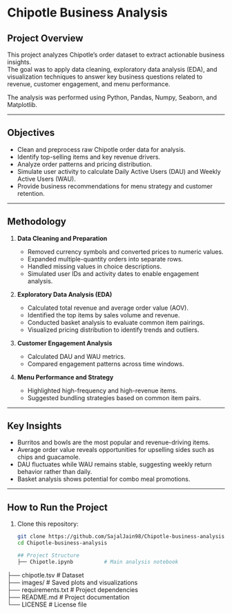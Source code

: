 # Chipotle Business Analysis

## Project Overview
This project analyzes Chipotle’s order dataset to extract actionable business insights.  
The goal was to apply data cleaning, exploratory data analysis (EDA), and visualization techniques to answer key business questions related to revenue, customer engagement, and menu performance.

The analysis was performed using Python, Pandas, Numpy, Seaborn, and Matplotlib.

---

## Objectives
- Clean and preprocess raw Chipotle order data for analysis.  
- Identify top-selling items and key revenue drivers.  
- Analyze order patterns and pricing distribution.  
- Simulate user activity to calculate Daily Active Users (DAU) and Weekly Active Users (WAU).  
- Provide business recommendations for menu strategy and customer retention.  

---

## Methodology
1. **Data Cleaning and Preparation**  
   - Removed currency symbols and converted prices to numeric values.  
   - Expanded multiple-quantity orders into separate rows.  
   - Handled missing values in choice descriptions.  
   - Simulated user IDs and activity dates to enable engagement analysis.  

2. **Exploratory Data Analysis (EDA)**  
   - Calculated total revenue and average order value (AOV).  
   - Identified the top items by sales volume and revenue.  
   - Conducted basket analysis to evaluate common item pairings.  
   - Visualized pricing distribution to identify trends and outliers.  

3. **Customer Engagement Analysis**  
   - Calculated DAU and WAU metrics.  
   - Compared engagement patterns across time windows.  

4. **Menu Performance and Strategy**  
   - Highlighted high-frequency and high-revenue items.  
   - Suggested bundling strategies based on common item pairs.  

---

## Key Insights
- Burritos and bowls are the most popular and revenue-driving items.  
- Average order value reveals opportunities for upselling sides such as chips and guacamole.  
- DAU fluctuates while WAU remains stable, suggesting weekly return behavior rather than daily.  
- Basket analysis shows potential for combo meal promotions.  

---

## How to Run the Project
1. Clone this repository:
   ```bash
   git clone https://github.com/SajalJain98/Chipotle-business-analysis.git
   cd Chipotle-business-analysis

   ## Project Structure
   ├── Chipotle.ipynb          # Main analysis notebook  
├── chipotle.tsv            # Dataset  
├── images/                 # Saved plots and visualizations  
├── requirements.txt        # Project dependencies  
├── README.md               # Project documentation  
└── LICENSE                 # License file
  
